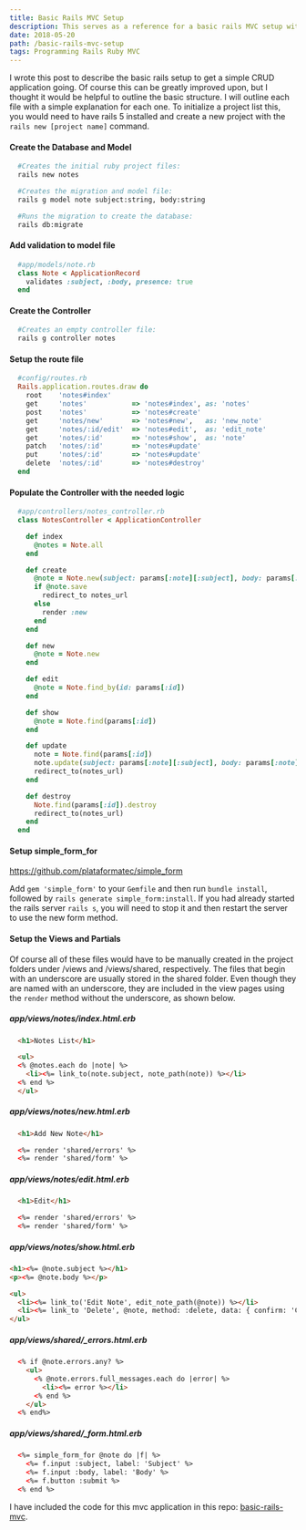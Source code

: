 ```yaml
---
title: Basic Rails MVC Setup
description: This serves as a reference for a basic rails MVC setup with minimal customization.
date: 2018-05-20
path: /basic-rails-mvc-setup
tags: Programming Rails Ruby MVC
---
```


I wrote this post to describe the basic rails setup to get a simple CRUD application going. Of course this can be greatly improved upon, but I thought it would be helpful to outline the basic structure. I will outline each file with a simple explanation for each one. To initialize a project list this, you would need to have rails 5 installed and create a new project with the `rails new [project name]` command.

<!--more-->

#### Create the Database and Model
```bash
  #Creates the initial ruby project files:
  rails new notes

  #Creates the migration and model file:
  rails g model note subject:string, body:string

  #Runs the migration to create the database:
  rails db:migrate
```

#### Add validation to model file
```ruby
  #app/models/note.rb
  class Note < ApplicationRecord
    validates :subject, :body, presence: true
  end
```

#### Create the Controller
```ruby
  #Creates an empty controller file:
  rails g controller notes
```

#### Setup the route file
```ruby
  #config/routes.rb
  Rails.application.routes.draw do
    root    'notes#index'
    get     'notes'           => 'notes#index', as: 'notes'
    post    'notes'           => 'notes#create'
    get     'notes/new'       => 'notes#new',   as: 'new_note'
    get     'notes/:id/edit'  => 'notes#edit',  as: 'edit_note'
    get     'notes/:id'       => 'notes#show',  as: 'note'
    patch   'notes/:id'       => 'notes#update'
    put     'notes/:id'       => 'notes#update'
    delete  'notes/:id'       => 'notes#destroy'
  end
```

#### Populate the Controller with the needed logic
```ruby
  #app/controllers/notes_controller.rb
  class NotesController < ApplicationController

    def index
      @notes = Note.all
    end

    def create
      @note = Note.new(subject: params[:note][:subject], body: params[:note][:body])
      if @note.save
        redirect_to notes_url
      else
        render :new
      end
    end

    def new
      @note = Note.new
    end

    def edit
      @note = Note.find_by(id: params[:id])
    end

    def show
      @note = Note.find(params[:id])
    end

    def update
      note = Note.find(params[:id])
      note.update(subject: params[:note][:subject], body: params[:note][:body])
      redirect_to(notes_url)
    end

    def destroy
      Note.find(params[:id]).destroy
      redirect_to(notes_url)
    end
  end
```

#### Setup simple_form_for

https://github.com/plataformatec/simple_form

Add `gem 'simple_form'` to your `Gemfile` and then run `bundle install`, followed by `rails generate simple_form:install`. If you had already started the rails server `rails s`, you will need to stop it and then restart the server to use the new form method.

#### Setup the Views and Partials

Of course all of these files would have to be manually created in the project folders under /views and /views/shared, respectively. The files that begin with an underscore are usually stored in the shared folder. Even though they are named with an underscore, they are included in the view pages using the `render` method without the underscore, as shown below.

##### app/views/notes/index.html.erb
```html
  <h1>Notes List</h1>

  <ul>
  <% @notes.each do |note| %>
    <li><%= link_to(note.subject, note_path(note)) %></li>
  <% end %>
  </ul>
```

##### app/views/notes/new.html.erb
```html
  <h1>Add New Note</h1>

  <%= render 'shared/errors' %>
  <%= render 'shared/form' %>
```

##### app/views/notes/edit.html.erb
```html
  <h1>Edit</h1>

  <%= render 'shared/errors' %>
  <%= render 'shared/form' %>
```

##### app/views/notes/show.html.erb
```html
<h1><%= @note.subject %></h1>
<p><%= @note.body %></p>

<ul>
  <li><%= link_to('Edit Note', edit_note_path(@note)) %></li>
  <li><%= link_to 'Delete', @note, method: :delete, data: { confirm: 'Click "OK" to proceed.' } %></li>
</ul>
```

##### app/views/shared/_errors.html.erb
```html
  <% if @note.errors.any? %>
    <ul>
      <% @note.errors.full_messages.each do |error| %>
        <li><%= error %></li>
      <% end %>
    </ul>
  <% end%>
```

##### app/views/shared/_form.html.erb
```html
  <%= simple_form_for @note do |f| %>
    <%= f.input :subject, label: 'Subject' %>
    <%= f.input :body, label: 'Body' %>
    <%= f.button :submit %>
  <% end %>
```

<p>I have included the code for this mvc application in this repo: <a href='https://github.com/joshayoung/basic-rails-mvc'>basic-rails-mvc</a>.</p>